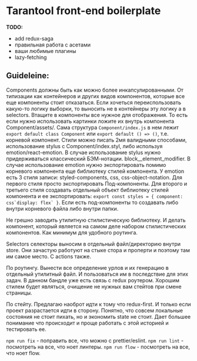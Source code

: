 # Tarantool front-end boilerplate

**TODO:**

* add redux-saga
* правильная работа с асетами
* ваши любимые плагины
* lazy-fetching

## Guideleine:

Components должны быть как можно более инкапсулированными. От типизации как контейнеров и других видов компонентов, которые все еще компоненты стоит отказаться. Если хочеться переиспользовать какую-то логику выборки, то выносить не в контейнеры эту логику а в selectors. Втащите в компоненты все нужное для отображения. То есть если нужно использовать картинки ложите их внутрь компонента Component/assets/. Сама структура `Component/index.js` в нем лежит `export default class Component` или `export default () => ()`, т.е. корневой компонент. Стили можно писать 2мя валидными способами, использование stylus с Component/index.styl, либо используя emotion/react-emotion. В случае использование stylus нужно придерживаться классический БЭМ-нотации. block__element_modifier. В случае использование emotion нужно экспортировать помимо корневого компонента еще библиотеку стилей компонента. У emotion есть 3 стиля записи: styled-components, css, css-object-notation. Для первого стиля просто экспортировать Под-компоненты. Для второго и третьего стиля создавать отдельный объект библиотеку стилей компонента и ее экспортировать: ```export const styles = { component: css`display: flex` }```. Если есть под-компоненты то создавать либо внутри корневого файла либо внутри папки.

Не грешно заводить утилитную стилистическую библиотеку. И делать компонент, который является на самом деле набором стилистических компонентов. Как минимум для удобного роутинга.

Selectors селекторы выносим в отдельный файл/директорию внутри store. Они зачастую работуют на стыке стора и проперти и поэтому там им самое место. С actions также.

По роутингу. Вынести все определение урлов и их генерацию в отдельный утилитный файл. И пользоваться им в последствие для этих задач. В данном бандле уже есть связь с redux роутером. Хорошим стилем будет являться, очищение не нужных вам стейтов при смене страницы.

По стейту. Предлагаю наоброт идти к тому что redux-first. И только если проект разрастается идти в сторону. Понятно, что совсем локальные состояния не стоит пихать, но и экономить state не стоит. Дает большее понимание что происходит и проще работать с этой историей и тестировать ее.

`npm run fix` - поправить все, что можно с prettier/eslint.
`npm run lint` - посмотреть на все, что ноет линтеры.
`npm run flow` - посмотреть на все, что ноет flow.